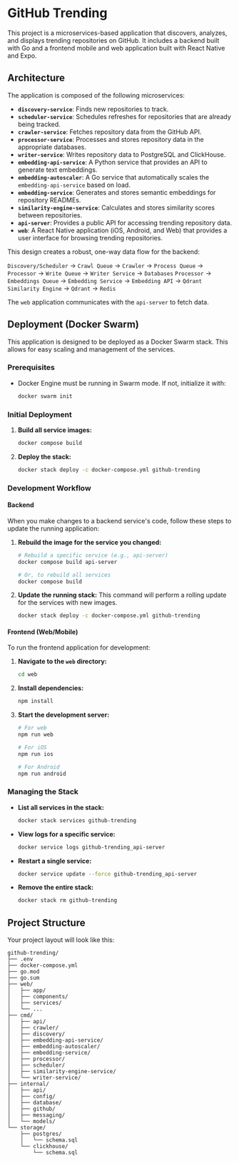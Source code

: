 # GitHub Trending

This project is a microservices-based application that discovers, analyzes, and displays trending repositories on GitHub. It includes a backend built with Go and a frontend mobile and web application built with React Native and Expo.

## Architecture

The application is composed of the following microservices:

*   **`discovery-service`**: Finds new repositories to track.
*   **`scheduler-service`**: Schedules refreshes for repositories that are already being tracked.
*   **`crawler-service`**: Fetches repository data from the GitHub API.
*   **`processor-service`**: Processes and stores repository data in the appropriate databases.
*   **`writer-service`**: Writes repository data to PostgreSQL and ClickHouse.
*   **`embedding-api-service`**: A Python service that provides an API to generate text embeddings.
*   **`embedding-autoscaler`**: A Go service that automatically scales the `embedding-api-service` based on load.
*   **`embedding-service`**: Generates and stores semantic embeddings for repository READMEs.
*   **`similarity-engine-service`**: Calculates and stores similarity scores between repositories.
*   **`api-server`**: Provides a public API for accessing trending repository data.
*   **`web`**: A React Native application (iOS, Android, and Web) that provides a user interface for browsing trending repositories.

This design creates a robust, one-way data flow for the backend:

`Discovery/Scheduler` -> `Crawl Queue` -> `Crawler` -> `Process Queue` -> `Processor` -> `Write Queue` -> `Writer Service` -> `Databases`
                                                                                                  `Processor` -> `Embeddings Queue` -> `Embedding Service` -> `Embedding API` -> `Qdrant`
                                                                                                  `Similarity Engine` -> `Qdrant` -> `Redis`

The `web` application communicates with the `api-server` to fetch data.

## Deployment (Docker Swarm)

This application is designed to be deployed as a Docker Swarm stack. This allows for easy scaling and management of the services.

### Prerequisites

- Docker Engine must be running in Swarm mode. If not, initialize it with:
  ```bash
  docker swarm init
  ```

### Initial Deployment

1.  **Build all service images:**
    ```bash
    docker compose build
    ```

2.  **Deploy the stack:**
    ```bash
    docker stack deploy -c docker-compose.yml github-trending
    ```

### Development Workflow

#### Backend

When you make changes to a backend service's code, follow these steps to update the running application:

1.  **Rebuild the image for the service you changed:**
    ```bash
    # Rebuild a specific service (e.g., api-server)
    docker compose build api-server

    # Or, to rebuild all services
    docker compose build
    ```

2.  **Update the running stack:**
    This command will perform a rolling update for the services with new images.
    ```bash
    docker stack deploy -c docker-compose.yml github-trending
    ```

#### Frontend (Web/Mobile)

To run the frontend application for development:

1.  **Navigate to the `web` directory:**
    ```bash
    cd web
    ```

2.  **Install dependencies:**
    ```bash
    npm install
    ```

3.  **Start the development server:**
    ```bash
    # For web
    npm run web

    # For iOS
    npm run ios

    # For Android
    npm run android
    ```

### Managing the Stack

-   **List all services in the stack:**
    ```bash
    docker stack services github-trending
    ```

-   **View logs for a specific service:**
    ```bash
    docker service logs github-trending_api-server
    ```

-   **Restart a single service:**
    ```bash
    docker service update --force github-trending_api-server
    ```

-   **Remove the entire stack:**
    ```bash
    docker stack rm github-trending
    ```

## Project Structure

Your project layout will look like this:

```
github-trending/
├── .env
├── docker-compose.yml
├── go.mod
├── go.sum
├── web/
│   ├── app/
│   ├── components/
│   ├── services/
│   └── ...
├── cmd/
│   ├── api/
│   ├── crawler/
│   ├── discovery/
│   ├── embedding-api-service/
│   ├── embedding-autoscaler/
│   ├── embedding-service/
│   ├── processor/
│   ├── scheduler/
│   ├── similarity-engine-service/
│   └── writer-service/
├── internal/
│   ├── api/
│   ├── config/
│   ├── database/
│   ├── github/
│   ├── messaging/
│   └── models/
└── storage/
    ├── postgres/
    │   └── schema.sql
    └── clickhouse/
        └── schema.sql
```
